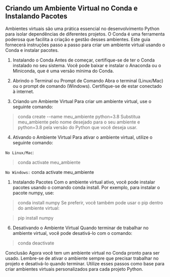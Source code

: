 ## Criando um Ambiente Virtual no Conda e Instalando Pacotes

Ambientes virtuais são uma prática essencial no desenvolvimento Python para isolar dependências de diferentes projetos. O Conda é uma ferramenta poderosa que facilita a criação e gestão desses ambientes. Este guia fornecerá instruções passo a passo para criar um ambiente virtual usando o Conda e instalar pacotes.

1. Instalando o Conda
Antes de começar, certifique-se de ter o Conda instalado no seu sistema. Você pode baixar e instalar o Anaconda ou o Miniconda, que é uma versão mínima do Conda.

2. Abrindo o Terminal ou Prompt de Comando
Abra o terminal (Linux/Mac) ou o prompt de comando (Windows). Certifique-se de estar conectado à internet.

3. Criando um Ambiente Virtual
Para criar um ambiente virtual, use o seguinte comando:


>conda create --name meu_ambiente python=3.8
Substitua meu_ambiente pelo nome desejado para o seu ambiente e python=3.8 pela versão do Python que você deseja usar.

4. Ativando o Ambiente Virtual
Para ativar o ambiente virtual, utilize o seguinte comando:

`No Linux/Mac`:
>conda activate meu_ambiente

`No Windows:`
conda activate meu_ambiente
1. Instalando Pacotes
Com o ambiente virtual ativo, você pode instalar pacotes usando o comando conda install. Por exemplo, para instalar o pacote numpy, use:

>conda install numpy
Se preferir, você também pode usar o pip dentro do ambiente virtual:

>pip install numpy
6. Desativando o Ambiente Virtual
Quando terminar de trabalhar no ambiente virtual, você pode desativá-lo com o comando:

>conda deactivate

Conclusão
Agora você tem um ambiente virtual no Conda pronto para ser usado. Lembre-se de ativar o ambiente sempre que precisar trabalhar no projeto e desativá-lo quando terminar. Utilize esses passos como base para criar ambientes virtuais personalizados para cada projeto Python.





